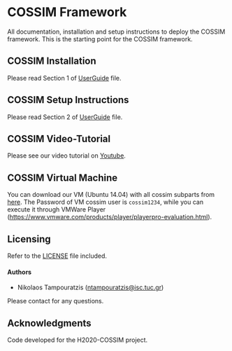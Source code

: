 # COSSIM Framework

All documentation, installation and setup instructions to deploy the COSSIM framework. This is the starting point for the COSSIM framework. 

## COSSIM Installation

Please read Section 1 of [UserGuide](UserGuide.pdf) file.

## COSSIM Setup Instructions

Please read Section 2 of [UserGuide](UserGuide.pdf) file.

## COSSIM Video-Tutorial

Please see our video tutorial on [Youtube](https://youtu.be/wHdQDL8BWpk).

## COSSIM Virtual Machine

You can download our VM (Ubuntu 14.04) with all cossim subparts from [here](http://kition.mhl.tuc.gr:8000/d/5970fdcb2c/). The Password of VM cossim user is `cossim1234`, while you can execute it through VMWare Player (https://www.vmware.com/products/player/playerpro-evaluation.html).

## Licensing

Refer to the [LICENSE](LICENSE) file included.

#### Authors

* Nikolaos Tampouratzis (ntampouratzis@isc.tuc.gr)

Please contact for any questions.

## Acknowledgments

Code developed for the H2020-COSSIM project.

